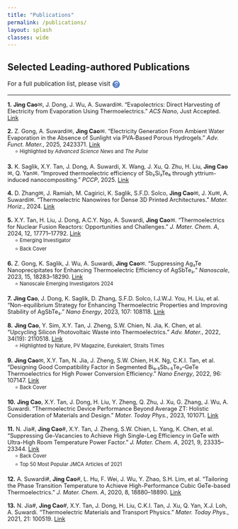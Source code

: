 ```yaml
---
title: "Publications"
permalink: /publications/
layout: splash
classes: wide
---
```


## Selected Leading-authored Publications

<style>
.pub-entry { font-size: 0.8rem; margin-bottom: 1.2em; }
.pub-note { margin-left: 1.5em; display: block; font-size: 0.7rem; }
.pub-header { font-size: 0.85rem; }
</style>

<div class="pub-header">
For a full publication list, please visit
<a href="https://scholar.google.com/citations?user=F6B_2I8AAAAJ&hl=en" target="_blank">
  <img src="/assets/images/google-scholar.png" alt="Google Scholar" style="height:1.4em; vertical-align:middle;">
</a>
</div>

---

<div class="pub-entry">
<b>1.</b> <b>Jing Cao</b>✉, J. Dong, J. Wu, A. Suwardi✉.  
“Evapolectrics: Direct Harvesting of Electricity from Evaporation Using Thermoelectrics.”  
<i>ACS Nano</i>, Just Accepted. <a href="https://pubs.acs.org/journal/ancac3" target="_blank">Link</a>
</div>

<div class="pub-entry">
<b>2.</b> Z. Gong, A. Suwardi✉, <b>Jing Cao</b>✉.  
“Electricity Generation From Ambient Water Evaporation in the Absence of Sunlight via PVA‐Based Porous Hydrogels.”  
<i>Adv. Funct. Mater.</i>, 2025, 2423371. <a href="https://onlinelibrary.wiley.com/doi/full/10.1002/adfm.202423371" target="_blank">Link</a>  
<span class="pub-note">⭐ Highlighted by <i>Advanced Science News</i> and <i> The Pulse </i></span>
</div>

<div class="pub-entry">
<b>3.</b> K. Saglik, X.Y. Tan, J. Dong, A. Suwardi, X. Wang, J. Xu, Q. Zhu, H. Liu, <b>Jing Cao</b>✉, Q. Yan✉.  
“Improved thermoelectric efficiency of Sb₂Si₂Te₆ through yttrium-induced nanocompositing.”  
<i>PCCP</i>, 2025. <a href="https://doi.org/10.1039/D5CPXXXXXX" target="_blank">Link</a>
</div>

<div class="pub-entry">
<b>4.</b> D. Zhang✉, J. Ramiah, M. Cagirici, K. Saglik, S.F.D. Solco, <b>Jing Cao</b>✉, J. Xu✉, A. Suwardi✉.  
“Thermoelectric Nanowires for Dense 3D Printed Architectures.”  
<i>Mater. Horiz.</i>, 2024. <a href="https://doi.org/10.1039/D4MHXXXXXX" target="_blank">Link</a>
</div>

<div class="pub-entry">
<b>5.</b> X.Y. Tan, H. Liu, J. Dong, A.C.Y. Ngo, A. Suwardi, <b>Jing Cao</b>✉.  
“Thermoelectrics for Nuclear Fusion Reactors: Opportunities and Challenges.”  
<i>J. Mater. Chem. A</i>, 2024, 12, 17771–17792. <a href="https://doi.org/10.1039/D4TA01397G" target="_blank">Link</a>  
<span class="pub-note">⭐ Emerging Investigator <br>⭐ Back Cover</span>
</div>

<div class="pub-entry">
<b>6.</b> Z. Gong, K. Saglik, J. Wu, A. Suwardi, <b>Jing Cao</b>✉.  
“Suppressing Ag₂Te Nanoprecipitates for Enhancing Thermoelectric Efficiency of AgSbTe₂.”  
<i>Nanoscale</i>, 2023, 15, 18283–18290. <a href="https://doi.org/10.1039/D3NR03304A" target="_blank">Link</a>  
<span class="pub-note">⭐ Nanoscale Emerging Investigators 2024</span>
</div>

<div class="pub-entry">
<b>7.</b> <b>Jing Cao</b>, J. Dong, K. Saglik, D. Zhang, S.F.D. Solco, I.J.W.J. You, H. Liu, et al.  
“Non-equilibrium Strategy for Enhancing Thermoelectric Properties and Improving Stability of AgSbTe₂.”  
<i>Nano Energy</i>, 2023, 107: 108118. <a href="https://doi.org/10.1016/j.nanoen.2023.108118" target="_blank">Link</a>
</div>

<div class="pub-entry">
<b>8.</b> <b>Jing Cao</b>, Y. Sim, X.Y. Tan, J. Zheng, S.W. Chien, N. Jia, K. Chen, et al.  
“Upcycling Silicon Photovoltaic Waste into Thermoelectrics.”  
<i>Adv. Mater.</i>, 2022, 34(19): 2110518. <a href="https://doi.org/10.1002/adma.202110518" target="_blank">Link</a>  
<span class="pub-note">⭐ Highlighted by Nature, PV Magazine, Eurekalert, Straits Times</span>
</div>

<div class="pub-entry">
<b>9.</b> <b>Jing Cao</b>✉, X.Y. Tan, N. Jia, J. Zheng, S.W. Chien, H.K. Ng, C.K.I. Tan, et al.  
“Designing Good Compatibility Factor in Segmented Bi₀.₅Sb₁.₅Te₃–GeTe Thermoelectrics for High Power Conversion Efficiency.”  
<i>Nano Energy</i>, 2022, 96: 107147. <a href="https://doi.org/10.1016/j.nanoen.2022.107147" target="_blank">Link</a>  
<span class="pub-note">⭐ Back Cover</span>
</div>

<div class="pub-entry">
<b>10.</b> <b>Jing Cao</b>, X.Y. Tan, J. Dong, H. Liu, Y. Zheng, Q. Zhu, J. Xu, G. Zhang, J. Wu, A. Suwardi.  
“Thermoelectric Device Performance Beyond Average ZT: Holistic Consideration of Materials and Design.”  
<i>Mater. Today Phys.</i>, 2023, 101071. <a href="https://doi.org/10.1016/j.mtphys.2023.101071" target="_blank">Link</a>
</div>

<div class="pub-entry">
<b>11.</b> N. Jia#, <b>Jing Cao</b>#, X.Y. Tan, J. Zheng, S.W. Chien, L. Yang, K. Chen, et al.  
“Suppressing Ge-Vacancies to Achieve High Single-Leg Efficiency in GeTe with Ultra-High Room Temperature Power Factor.”  
<i>J. Mater. Chem. A</i>, 2021, 9, 23335–23344. <a href="https://doi.org/10.1039/D1TA04871A" target="_blank">Link</a>  
<span class="pub-note">⭐ Back Cover <br> ⭐ Top 50 Most Popular JMCA Articles of 2021</span>
</div>

<div class="pub-entry">
<b>12.</b> A. Suwardi#, <b>Jing Cao</b>#, L. Hu, F. Wei, J. Wu, Y. Zhao, S.H. Lim, et al.  
“Tailoring the Phase Transition Temperature to Achieve High-Performance Cubic GeTe-based Thermoelectrics.”  
<i>J. Mater. Chem. A</i>, 2020, 8, 18880–18890. <a href="https://doi.org/10.1039/D0TA05001F" target="_blank">Link</a>
</div>

<div class="pub-entry">
<b>13.</b> N. Jia#, <b>Jing Cao</b>#, X.Y. Tan, J. Dong, H. Liu, C.K.I. Tan, J. Xu, Q. Yan, X.J. Loh, A. Suwardi.  
“Thermoelectric Materials and Transport Physics.”  
<i>Mater. Today Phys.</i>, 2021, 21: 100519. <a href="https://doi.org/10.1016/j.mtphys.2021.100519" target="_blank">Link</a>
</div>
